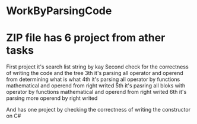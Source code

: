 # WorkByParsingCode

# ZIP file has 6 project from ather tasks
First project it's search list string by kay
Second check for the correctness of writing the code and the tree
3th it's parsing all operator and operend from determining what is what
4th it's parsing all operator by functions mathematical and operend from right writed
5th it's pasring all bloks with operator by functions mathematical and operend from right writed
6th it's parsing more operend by right writed

And has one project by checking the correctness of writing the constructor on C#
